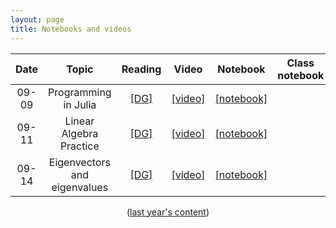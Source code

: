 ```yaml
---
layout: page
title: Notebooks and videos
---
```


<table>
  <thead>
    <tr>
      <th style="text-align: center; width:80px">Date</th>
      <th style="text-align: center">Topic</th>
      <th style="text-align: center; width:125px">Reading</th>
      <th style="text-align: center; width:150px">Video</th>
      <th style="text-align: center">Notebook</th>
      <th style="text-align: center">Class notebook</th>
      <th style="text-align: center">Lecture video</th>
    </tr>
  </thead>
  <tbody>
    <tr>
      <td style="text-align: center">09-09</td>
      <td style="text-align: center">Programming in Julia</td>
      <td style="text-align: center"><a href="https://mathigon.org/course/programming-in-julia">[DG]</a></td>
      <td style="text-align: center"><a href="https://youtu.be/nfVHIY_IMF0">[video]</a></td>
      <td style="text-align: center"><a href="https://nbviewer.jupyter.org/github/data1010/problem-sets/blob/master/class-sets/09-09/data1010-09-09.ipynb">[notebook]</a></td>
      <td></td>
      <td></td>
    </tr>
    <tr>
      <td style="text-align: center">09-11</td>
      <td style="text-align: center">Linear Algebra Practice</td>
      <td style="text-align: center"><a href="https://mathigon.org/course/linear-algebra/">[DG]</a></td>
      <td style="text-align: center"><a href="https://youtu.be/3DlHw9vrdqI">[video]</a></td>
      <td style="text-align: center"><a href="https://nbviewer.jupyter.org/github/data1010/problem-sets/blob/master/class-sets/09-11/data1010-09-11.ipynb">[notebook]</a></td>
      <td></td>
      <td></td>
    </tr>
    <tr>
      <td style="text-align: center">09-14</td>
      <td style="text-align: center">Eigenvectors and eigenvalues</td>
      <td style="text-align: center"><a href="https://mathigon.org/course/linear-algebra/eigenanalysis">[DG]</a></td>
      <td style="text-align: center"><a href="https://youtu.be/3NNfl78q1zA">[video]</a></td>
      <td style="text-align: center"><a href="https://nbviewer.jupyter.org/github/data1010/problem-sets/blob/master/class-sets/09-14/data1010-09-14.ipynb">[notebook]</a></td>
      <td></td>
      <td></td>
    </tr>
  </tbody>
</table>

<center style="margin-top: 12px;">
  (<a href="..class2019">last year's content</a>)
</center>